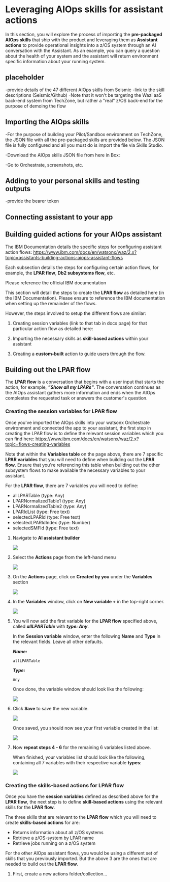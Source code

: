 # Leveraging AIOps skills for assistant actions

In this section, you will explore the process of importing the **pre-packaged AIOps skills** that ship with the product and leveraging them as **Assistant actions** to provide operational insights into a z/OS system through an AI conversation with the Assistant. As an example, you can query a question about the health of your system and the assistant will return environment specific information about your running system. 

## placeholder

-provide details of the 47 different AIOps skills from Seismic
-link to the skill descriptions (Seismic/Github)
-Note that it won't be targeting the Wazi aaS back-end system from TechZone, but rather a "real" z/OS back-end for the purpose of demoing the flow 

## Importing the AIOps skills

-For the purpose of building your Pilot/Sandbox environment on TechZone, the JSON file with all the pre-packaged skills are provided below. The JSON file is fully configured and all you must do is import the file via Skills Studio. 

-Download the AIOps skills JSON file from here in Box:

-Go to Orchestrate, screenshots, etc.



## Adding to your personal skills and testing outputs

-provide the bearer token

## Connecting assistant to your app

## Building guided actions for your AIOps assistant

The IBM Documentation details the specific steps for configuring assistant action flows: https://www.ibm.com/docs/en/watsonx/waz/2.x?topic=assistants-building-actions-aiops-assistant-flows

Each subsection details the steps for configuring certain action flows, for example, the **LPAR flow**, **Db2 subsystems flow**, etc. 

Please reference the official IBM documentation 

This section will detail the steps to create the **LPAR flow** as detailed here (in the IBM Documentation). Please ensure to reference the IBM documentation when setting up the remainder of the flows. 

However, the steps involved to setup the different flows are similar:

1. Creating session variables (link to that tab in docs page) for that particular action flow as detailed here: 

2. Importing the necessary skills as **skill-based actions** within your assistant

3. Creating a **custom-built** action to guide users through the flow. 

## Building out the LPAR flow

The **LPAR flow** is a conversation that begins with a user input that starts the action, for example, ***"Show all my LPARs"***. The conversation continues as the AIOps assistant gathers more information and ends when the AIOps complestes the requested task or answers the customer's question. 

### Creating the session variables for LPAR flow

Once you've imported the AIOps skills into your watsonx Orchestrate environment and connected the app to your assistant, the first step in creating the LPAR flow is to define the relevant session variables which you can find here: https://www.ibm.com/docs/en/watsonx/waz/2.x?topic=flows-creating-variables

Note that within the **Variables table** on the page above, there are 7 specific **LPAR variables** that you will need to define when building out the **LPAR flow**. Ensure that you're referencing this table when building out the other subsystem flows to make available the necessary variables to your assistant. 

For the **LPAR flow**, there are 7 variables you will need to define:

- allLPARTable (type: Any)
- LPARNormalizedTable1 (type: Any)
- LPARNormalizedTable2 (type: Any)	
- LPARIdList (type: Free text)
- selectedLPARId (type: Free text)
- selectedLPARIdIndex (type: Number)
- selectedSMFId	(type: Free text)

1. Navigate to **AI assistant builder** 
   
   ![](_attachments/aiops1.png)

2. Select the **Actions** page from the left-hand menu
   
   ![](_attachments/aiops2.png)

3. On the **Actions** page, click on **Created by you** under the **Variables** section
   
   ![](_attachments/aiops3.png)

4. In the **Variables** window, click on **New variable +** in the top-right corner. 
   
   ![](_attachments/aiops4.png)

5. You will now add the first variable for the **LPAR flow** specified above, called ***allLPARTable*** with ***type: Any***. 
   
   In the **Session variable** window, enter the following **Name** and **Type** in the relevant fields. Leave all other defaults. 

   ***Name:***
   ```
   allLPARTable
   ```

   ***Type:***
   ```
   Any
   ```

   Once done, the variable window should look like the following:

   ![](_attachments/aiops5.png)

6. Click **Save** to save the new variable. 
   
   ![](_attachments/aiops6.png)

   Once saved, you should now see your first variable created in the list:

   ![](_attachments/aiops7.png)

7. Now **repeat steps 4 - 6** for the remaining 6 variables listed above. 
   
   When finished, your variables list should look like the following, containing all 7 variables with their respective variable **types**:

   ![](_attachments/aiops8.png)

### Creating the skills-based actions for LPAR flow

Once you have the **session variables** defined as described above for the **LPAR flow**, the next step is to define **skill-based actions** using the relevant skills for the **LPAR flow**. 

The three skills that are relevant to the **LPAR flow** which you will need to create **skills-based actions** for are:

- Returns information about all z/OS systems
- Retrieve a z/OS-system by LPAR name
- Retrieve jobs running on a z/OS system

For the other AIOps assistant flows, you would be using a different set of skills that you previously imported. But the above 3 are the ones that are needed to build out the **LPAR flow**. 

1. First, create a new actions folder/collection...
